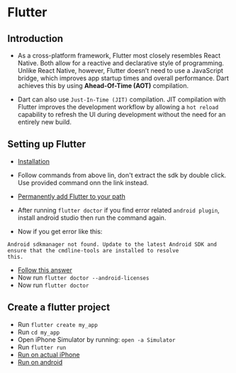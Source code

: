 # Flutter

## Introduction

- As a cross-platform framework, Flutter most closely resembles React Native. Both allow for a reactive and declarative style of programming. Unlike React Native, however, Flutter doesn’t need to use a JavaScript bridge, which improves app startup times and overall performance. Dart achieves this by using **Ahead-Of-Time (AOT)** compilation.

- Dart can also use `Just-In-Time (JIT)` compilation. JIT compilation with Flutter improves the development workflow by allowing a `hot reload` capability to refresh the UI during development without the need for an entirely new build.

## Setting up Flutter

- [Installation](https://docs.flutter.dev/get-started/install)
- Follow commands from above lin, don't extract the sdk by double click. Use provided command onn the link instead.
-  [Permanently add Flutter to your path](https://docs.flutter.dev/get-started/install/macos#update-your-path)
- After running `flutter doctor` if you find error related `android plugin`, install android studio then run the command again.

- Now if you get error like this:
```
Android sdkmanager not found. Update to the latest Android SDK and ensure that the cmdline-tools are installed to resolve
this.
```
- [Follow this answer](https://stackoverflow.com/a/60529140/4245112)
- Now run `flutter doctor --android-licenses`
- Now run `flutter doctor`

## Create a flutter project

- Run `flutter create my_app`
- Run `cd my_app`
- Open iPhone Simulator by running: `open -a Simulator`
- Run `flutter run`
- [Run on actual iPhone](https://docs.flutter.dev/get-started/install/macos#deploy-to-ios-devices)
- [Run on android](https://docs.flutter.dev/get-started/install/macos#set-up-your-android-device)